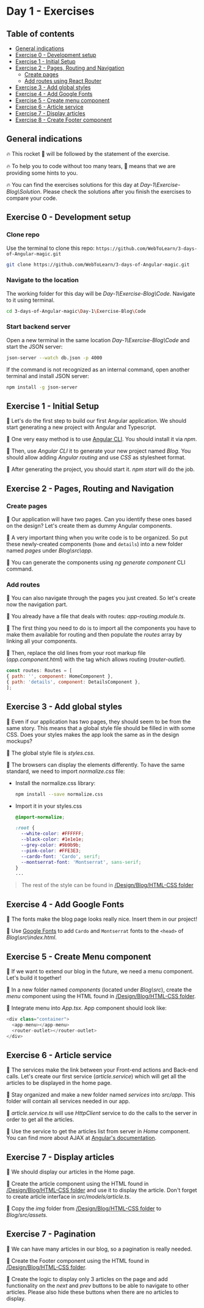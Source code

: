 # Day 1 - Exercises

## Table of contents

- [General indications](#general-indications)
- [Exercise 0 - Development setup](#exercise-0---development-setup)
- [Exercise 1 - Initial Setup](#exercise-1---initial-setup)
- [Exercise 2 - Pages, Routing and Navigation](#exercise-2---pages-routing-and-navigation)
  - [Create pages](#create-pages)
  - [Add routes using React Router](#add-routes-using-react-router)
- [Exercise 3 - Add global styles](#exercise-3---add-global-styles)
- [Exercise 4 - Add Google Fonts](#exercise-4---add-google-fonts)
- [Exercise 5 - Create menu component](#exercise-5---create-menu-component)
- [Exercise 6 - Article service](#exercise-6---article-service)
- [Exercise 7 - Display articles](#exercise-6---display-articles)
- [Exercise 8 - Create Footer component](#exercise-7---create-footer-component)

## General indications

🔥 This rocket 🚀 will be followed by the statement of the exercise.

🔥 To help you to code without too many tears, 🎁 means that we are providing some hints to you.

🔥 You can find the exercises solutions for this day at _Day-1\Exercise-Blog\Solution_. Please check the solutions after you finish the exercises to compare your code.

## Exercise 0 - Development setup

### Clone repo

Use the terminal to clone this repo: `https://github.com/WebToLearn/3-days-of-Angular-magic.git`

```bash
git clone https://github.com/WebToLearn/3-days-of-Angular-magic.git
```

### Navigate to the location

The working folder for this day will be _Day-1\Exercise-Blog\Code_. Navigate to it using terminal.

```bash
cd 3-days-of-Angular-magic\Day-1\Exercise-Blog\Code
```

### Start backend server

Open a new terminal in the same location _Day-1\Exercise-Blog\Code_ and start the JSON server:

```bash
json-server --watch db.json -p 4000
```

If the command is not recognized as an internal command, open another terminal and install JSON server:

```bash
npm install -g json-server
```

## Exercise 1 - Initial Setup

🚀 Let's do the first step to build our first Angular application. We should start generating a new project with Angular and Typescript.

  🎁 One very easy method is to use [Angular CLI](https://cli.angular.io/). You should install it via *npm*.

  🎁 Then, use *Angular CLI* it to generate your new project named *Blog*. You should allow adding *Angular routing* and use *CSS* as stylesheet format.

  🎁 After generating the project, you should start it. *npm start* will do the job.

## Exercise 2 - Pages, Routing and Navigation

### Create pages

🚀 Our application will have two pages. Can you identify these ones based on the design? Let's create them as dummy Angular components.

  🎁 A very important thing when you write code is to be organized. So put these newly-created components (`home` and `details`) into a new folder named *pages* under *Blog\src\app*.

  🎁 You can generate the components using *ng generate component* CLI command.

### Add routes

🚀 You can also navigate through the pages you just created. So let's create now the navigation part.

  🎁 You already have a file that deals with routes: *app-routing.module.ts*.

  🎁 The first thing you need to do is to import all the components you have to make them available for routing and then populate the *routes* array by linking all your components.

  🎁 Then, replace the old lines from your root markup file (*app.component.html*) with the tag which allows routing (*router-outlet*).

  ```js
  const routes: Routes = [
  { path: '', component: HomeComponent },
  { path: 'details', component: DetailsComponent },
];
  ```

## Exercise 3 - Add global styles

🚀 Even if our application has two pages, they should seem to be from the same story. This means that a global style file should be filled in with some CSS. Does your styles makes the app look the same as in the design mockups?

  🎁 The global style file is *styles.css*.

  🎁 The browsers can display the elements differently. To have the same standard, we need to import *normalize.css* file:

  - Install the normalize.css library:
    ```bash
    npm install --save normalize.css
    ```

  - Import it in your styles.css
    ```css
    @import-normalize;

    :root {
      --white-color: #FFFFFF;
      --black-color: #1e1e1e;
      --grey-color: #9b9b9b;
      --pink-color: #FFE3E3;
      --cardo-font: 'Cardo', serif;
      --montserrat-font: 'Montserrat', sans-serif;
    }
    ...
    ```

> The rest of the style can be found in [/Design/Blog/HTML-CSS folder](../../Design/Blog/HTML-CSS/README.MD)

## Exercise 4 - Add Google Fonts

🚀 The fonts make the blog page looks really nice. Insert them in our project!

🎁 Use [Google Fonts](https://fonts.google.com/) to add `Cardo` and `Montserrat` fonts to the `<head>` of *Blog\src\index.html*.

## Exercise 5 - Create Menu component

🚀 If we want to extend our blog in the future, we need a menu component. Let's build it together!

🎁 In a new folder named *components* (located under *Blog\src*), create the *menu* component using the HTML found in [/Design/Blog/HTML-CSS folder](../../Design/Blog/HTML-CSS/README.MD).

🎁 Integrate menu into *App.tsx*. App component should look like:

```js
<div class="container">
  <app-menu></app-menu>
  <router-outlet></router-outlet>
</div>
```
## Exercise 6 - Article service

🚀 The services make the link between your Front-end actions and Back-end calls. Let's create our first service (*article.service*) which will get all the articles to be displayed in the home page.

  🎁 Stay organized and make a new folder named *services* into _src/app_. This folder will contain all services needed in our app.

  🎁 *article.service.ts* will use *HttpClient* service to do the calls to the server in order to get all the articles.

  🎁 Use the service to get the articles list from server in *Home* component. You can find more about AJAX at [Angular's documentation](https://angular.io/guide/http).

## Exercise 7 - Display articles

🚀 We should display our articles in the Home page.

🎁 Create the article component using the HTML found in [/Design/Blog/HTML-CSS folder](../../Design/Blog/HTML-CSS/README.MD) and use it to display the article. Don't forget to create article interface in *src/models/article.ts*.

🎁 Copy the *img* folder from [/Design/Blog/HTML-CSS folder](../../Design/Blog/HTML-CSS/README.MD) to *Blog/src/assets*.

## Exercise 7 - Pagination

🚀 We can have many articles in our blog, so a pagination is really needed.

🎁 Create the Footer component using the HTML found in [/Design/Blog/HTML-CSS folder](../../Design/Blog/HTML-CSS/README.MD).

🎁 Create the logic to display only 3 articles on the page and add functionality on the *next* and *prev* buttons to be able to navigate to other articles. Please also hide these buttons when there are no articles to display.
